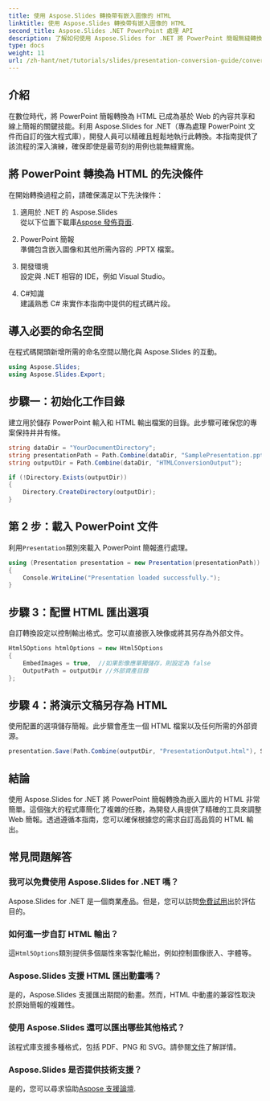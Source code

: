 ```yaml
---
title: 使用 Aspose.Slides 轉換帶有嵌入圖像的 HTML
linktitle: 使用 Aspose.Slides 轉換帶有嵌入圖像的 HTML
second_title: Aspose.Slides .NET PowerPoint 處理 API
description: 了解如何使用 Aspose.Slides for .NET 將 PowerPoint 簡報無縫轉換為具有嵌入圖像的 HTML。無縫轉換的逐步指南。
type: docs
weight: 11
url: /zh-hant/net/tutorials/slides/presentation-conversion-guide/converting-html-with-embedded-images/
---
```

## 介紹

在數位時代，將 PowerPoint 簡報轉換為 HTML 已成為基於 Web 的內容共享和線上簡報的關鍵技能。利用 Aspose.Slides for .NET（專為處理 PowerPoint 文件而自訂的強大程式庫），開發人員可以精確且輕鬆地執行此轉換。本指南提供了該流程的深入演練，確保即使是最苛刻的用例也能無縫實施。

## 將 PowerPoint 轉換為 HTML 的先決條件

在開始轉換過程之前，請確保滿足以下先決條件：

1. 適用於 .NET 的 Aspose.Slides  
   從以下位置下載庫[Aspose 發佈頁面](https://releases.aspose.com/slides/net/).

2. PowerPoint 簡報  
   準備包含嵌入圖像和其他所需內容的 .PPTX 檔案。

3. 開發環境  
   設定與 .NET 相容的 IDE，例如 Visual Studio。

4. C#知識  
   建議熟悉 C# 來實作本指南中提供的程式碼片段。

## 導入必要的命名空間

在程式碼開頭新增所需的命名空間以簡化與 Aspose.Slides 的互動。

```csharp
using Aspose.Slides;
using Aspose.Slides.Export;
```

## 步驟一：初始化工作目錄

建立用於儲存 PowerPoint 輸入和 HTML 輸出檔案的目錄。此步驟可確保您的專案保持井井有條。

```csharp
string dataDir = "YourDocumentDirectory";
string presentationPath = Path.Combine(dataDir, "SamplePresentation.pptx");
string outputDir = Path.Combine(dataDir, "HTMLConversionOutput");

if (!Directory.Exists(outputDir))
{
    Directory.CreateDirectory(outputDir);
}
```


## 第 2 步：載入 PowerPoint 文件

利用`Presentation`類別來載入 PowerPoint 簡報進行處理。

```csharp
using (Presentation presentation = new Presentation(presentationPath))
{
    Console.WriteLine("Presentation loaded successfully.");
}
```


## 步驟 3：配置 HTML 匯出選項

自訂轉換設定以控制輸出格式。您可以直接嵌入映像或將其另存為外部文件。

```csharp
Html5Options htmlOptions = new Html5Options
{
    EmbedImages = true,  //如果影像應單獨儲存，則設定為 false
    OutputPath = outputDir //外部資產目錄
};
```


## 步驟 4：將演示文稿另存為 HTML

使用配置的選項儲存簡報。此步驟會產生一個 HTML 檔案以及任何所需的外部資源。

```csharp
presentation.Save(Path.Combine(outputDir, "PresentationOutput.html"), SaveFormat.Html5, htmlOptions);
```

## 結論

使用 Aspose.Slides for .NET 將 PowerPoint 簡報轉換為嵌入圖片的 HTML 非常簡單。這個強大的程式庫簡化了複雜的任務，為開發人員提供了精確的工具來調整 Web 簡報。透過遵循本指南，您可以確保根據您的需求自訂高品質的 HTML 輸出。

## 常見問題解答

### 我可以免費使用 Aspose.Slides for .NET 嗎？
 Aspose.Slides for .NET 是一個商業產品。但是，您可以訪問[免費試用](https://releases.aspose.com/)出於評估目的。

### 如何進一步自訂 HTML 輸出？
這`Html5Options`類別提供多個屬性來客製化輸出，例如控制圖像嵌入、字體等。

### Aspose.Slides 支援 HTML 匯出動畫嗎？
是的，Aspose.Slides 支援匯出期間的動畫。然而，HTML 中動畫的兼容性取決於原始簡報的複雜性。

### 使用 Aspose.Slides 還可以匯出哪些其他格式？
該程式庫支援多種格式，包括 PDF、PNG 和 SVG。請參閱[文件](https://reference.aspose.com/slides/net/)了解詳情。

### Aspose.Slides 是否提供技術支援？
是的，您可以尋求協助[Aspose 支援論壇](https://forum.aspose.com/c/slides/11).
